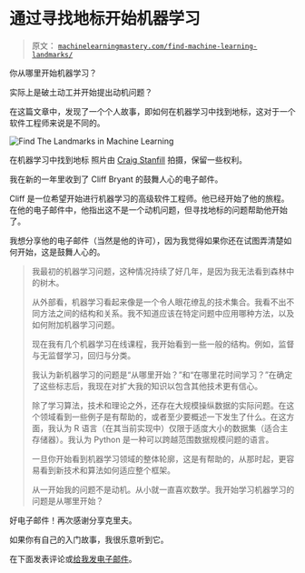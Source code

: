 # 通过寻找地标开始机器学习

> 原文： [`machinelearningmastery.com/find-machine-learning-landmarks/`](https://machinelearningmastery.com/find-machine-learning-landmarks/)

你从哪里开始机器学习？

实际上是破土动工并开始提出动机问题？

在这篇文章中，发现了一个个人故事，即如何在机器学习中找到地标，这对于一个软件工程师来说是不同的。

![Find The Landmarks in Machine Learning](img/1629e72c804fd8c5d898d0317da5f286.jpg)

在机器学习中找到地标
照片由 [Craig Stanfill](https://www.flickr.com/photos/photo_fiend/7925660222) 拍摄，保留一些权利。

我在新的一年里收到了 Cliff Bryant 的鼓舞人心的电子邮件。

Cliff 是一位希望开始进行机器学习的高级软件工程师。他已经开始了他的旅程。在他的电子邮件中，他指出这不是一个动机问题，但寻找地标的问题帮助他开始了。

我想分享他的电子邮件（当然是他的许可），因为我觉得如果你还在试图弄清楚如何开始，这是鼓舞人心的。

> 我最初的机器学习问题，这种情况持续了好几年，是因为我无法看到森林中的树木。
> 
> 从外部看，机器学习看起来像是一个令人眼花缭乱的技术集合。我看不出不同方法之间的结构和关系。我不知道应该在特定问题中应用哪种方法，以及如何附加机器学习问题。
> 
> 现在我有几个机器学习在线课程，我开始看到一些一般的结构。例如，监督与无监督学习，回归与分类。
> 
> 我认为新机器学习的问题是“从哪里开始？”和“在哪里花时间学习？”在确定了这些标志后，我现在对扩大我的知识以包含其他技术更有信心。
> 
> 除了学习算法，技术和理论之外，还存在大规模操纵数据的实际问题。在这个领域看到一些例子是有帮助的，或者至少要概述一下发生了什么。在这方面，我认为 R 语言（在其当前实现中）仅限于适度大小的数据集（适合主存储器）。我认为 Python 是一种可以跨越范围数据规模问题的语言。
> 
> 一旦你开始看到机器学习领域的整体轮廓，这是有帮助的，从那时起，更容易看到新技术和算法如何适应整个框架。
> 
> 从一开始我的问题不是动机。从小就一直喜欢数学。我开始学习机器学习的问题是从哪里开始？

好电子邮件！再次感谢分享克里夫。

如果你有自己的入门故事，我很乐意听到它。

在下面发表评论或[给我发电子邮件](http://machinelearningmastery.com/contact/)。